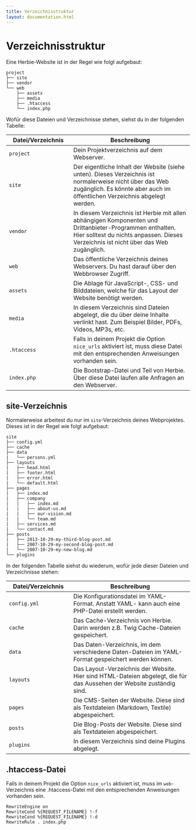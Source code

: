 ```yaml
---
title: Verzeichnisstruktur
layout: documentation.html
---
```


# Verzeichnisstruktur

Eine Herbie-Website ist in der Regel wie folgt aufgebaut:

    project
    ├── site
    ├── vendor
    └── web
        ├── assets
        ├── media
        ├── .htaccess
        └── index.php


Wofür diese Dateien und Verzeichnisse stehen, siehst du in der folgenden
Tabelle:

<table class="pure-table pure-table-horizontal" width="100%">
    <thead>
        <tr>
            <th width="35%">Datei/Verzeichnis</th>
            <th width="65%">Beschreibung</th>
        </tr>
    </thead>
    <tr>
        <td><code>project</code></td>
        <td>Dein Projektverzeichnis auf dem Webserver.</td>
    </tr>
    <tr>
        <td><code>site</code></td>
        <td>Der eigentliche Inhalt der Website (siehe unten). Dieses Verzeichnis
        ist normalerweise nicht über das Web zugänglich. Es könnte aber auch
        im öffentlichen Verzeichnis abgelegt werden.</td>
    </tr>
    <tr>
        <td><code>vendor</code></td>
        <td>In diesem Verzeichnis ist Herbie mit allen abhängigen Komponenten
        und Drittanbieter-Programmen enthalten. Hier solltest du nichts anpassen.
        Dieses Verzeichnis ist nicht über das Web zugänglich.</td>
    </tr>
    <tr>
        <td><code>web</code></td>
        <td>Das öffentliche Verzeichnis deines Webservers. Du hast darauf über
        den Webbrowser Zugriff.</td>
    </tr>
    <tr>
        <td><code>assets</code></td>
        <td>Die Ablage für JavaScript-, CSS- und Bilddateien, welche für das
        Layout der Website benötigt werden.</td>
    </tr>
    <tr>
        <td><code>media</code></td>
        <td>In diesem Verzeichnis sind Dateien abgelegt, die du über deine
        Inhalte verlinkt hast. Zum Beispiel Bilder, PDFs, Videos, MP3s, etc.</td>
    </tr>
    <tr>
        <td><code>.htaccess</code></td>
        <td>Falls in deinem Projekt die Option <code>nice_urls</code> aktiviert ist,
        muss diese Datei mit den entsprechenden Anweisungen vorhanden sein.</td>
    </tr>
    <tr>
        <td><code>index.php</code></td>
        <td>Die Bootstrap-Datei und Teil von Herbie. Über diese Datei laufen
        alle Anfragen an den Webserver.</td>
    </tr>
</table>

## site-Verzeichnis

Normalerweise arbeitest du nur im `site`-Verzeichnis deines Webprojektes. Dieses
ist in der Regel wie folgt aufgebaut:

    site
    ├── config.yml
    ├── cache
    ├── data
    |   └── persons.yml
    ├── layouts
    |   ├── head.html
    |   ├── footer.html
    |   ├── error.html
    |   └── default.html
    ├── pages
    |   ├── index.md
    |   ├── company
    |   |   ├── index.md
    |   |   ├── about-us.md
    |   |   ├── our-vision.md
    |   |   └── team.md
    |   ├── services.md
    |   └── contact.md
    ├── posts
    |   ├── 2013-10-29-my-third-blog-post.md
    |   ├── 2007-10-29-my-second-blog-post.md
    |   └── 2007-10-29-my-new-blog.md
    └── plugins


In der folgenden Tabelle siehst du wiederum, wofür jede dieser Dateien und
Verzeichnisse stehen:

<table class="pure-table pure-table-horizontal" width="100%">
    <thead>
        <tr>
            <th width="35%">Datei/Verzeichnis</th>
            <th width="65%">Beschreibung</th>
        </tr>
    </thead>
    <tr>
        <td><code>config.yml</code></td>
        <td>Die Konfigurationsdatei im YAML-Format. Anstatt YAML- kann auch eine
        PHP-Datei erstellt werden.</td>
    </tr>
    <tr>
        <td><code>cache</code></td>
        <td>Das Cache-Verzeichnis von Herbie. Darin werden z.B. Twig
        Cache-Dateien gespeichert.</td>
    </tr>
    <tr>
        <td><code>data</code></td>
        <td>Das Daten-Verzeichnis, im dem verschiedene Daten-Dateien im
        YAML-Format gespeichert werden können.</td>
    </tr>
    <tr>
        <td><code>layouts</code></td>
        <td>Das Layout-Verzeichnis der Website. Hier sind HTML-Dateien abgelegt,
        die für das Aussehen der Website zuständig sind.</td>
    </tr>
    <tr>
        <td><code>pages</code></td>
        <td>Die CMS-Seiten der Website. Diese sind als Textdateien (Markdown,
        Textile) abgespeichert.</td>
    </tr>
    <tr>
        <td><code>posts</code></td>
        <td>Die Blog-Posts der Website. Diese sind als Textdateien
        abgespeichert.</td>
    </tr>
    <tr>
        <td><code>plugins</code></td>
        <td>In diesem Verzeichnis sind deine Plugins abgelegt.</td>
    </tr>
</table>


## .htaccess-Datei

Falls in deinem Projekt die Option `nice_urls` aktiviert ist, muss im
`web`-Verzeichnis eine .htaccess-Datei mit den entsprechenden Anweisungen
vorhanden sein.

    RewriteEngine on
    RewriteCond %{REQUEST_FILENAME} !-f
    RewriteCond %{REQUEST_FILENAME} !-d
    RewriteRule . index.php
